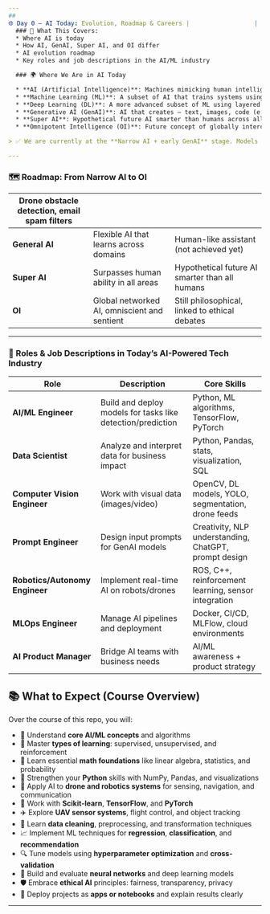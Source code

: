 ```yaml
---
##
🌐 Day 0 – AI Today: Evolution, Roadmap & Careers |                  |
  ### 📌 What This Covers:
  * Where AI is today
  * How AI, GenAI, Super AI, and OI differ
  * AI evolution roadmap
  * Key roles and job descriptions in the AI/ML industry

  ### 🌍 Where We Are in AI Today

  * **AI (Artificial Intelligence)**: Machines mimicking human intelligence to automate tasks
  * **Machine Learning (ML)**: A subset of AI that trains systems using data
  * **Deep Learning (DL)**: A more advanced subset of ML using layered neural networks
  * **Generative AI (GenAI)**: AI that creates — text, images, code (e.g., ChatGPT, GitHub Copilot, DALL·E)
  * **Super AI**: Hypothetical future AI smarter than humans across all domains
  * **Omnipotent Intelligence (OI)**: Future concept of globally interconnected, all-knowing AI systems

> ✅ We are currently at the **Narrow AI + early GenAI** stage. Models like GPT-4 can write, solve problems, and code — but not think across all domains like a human.

---
```


### 🗺️ Roadmap: From Narrow AI to OI

| Drone obstacle detection, email spam filters |                                              |                                                |
| -------------------------------------------- | -------------------------------------------- | ---------------------------------------------- |
| **General AI**                               | Flexible AI that learns across domains       | Human-like assistant (not achieved yet)        |
| **Super AI**                                 | Surpasses human ability in all areas         | Hypothetical future AI smarter than all humans |
| **OI**                                       | Global networked AI, omniscient and sentient | Still philosophical, linked to ethical debates |

---

### 👔 Roles & Job Descriptions in Today’s AI-Powered Tech Industry

| Role                           | Description                                                 | Core Skills                                           |
| ------------------------------ | ----------------------------------------------------------- | ----------------------------------------------------- |
| **AI/ML Engineer**             | Build and deploy models for tasks like detection/prediction | Python, ML algorithms, TensorFlow, PyTorch            |
| **Data Scientist**             | Analyze and interpret data for business impact              | Python, Pandas, stats, visualization, SQL             |
| **Computer Vision Engineer**   | Work with visual data (images/video)                        | OpenCV, DL models, YOLO, segmentation, drone feeds    |
| **Prompt Engineer**            | Design input prompts for GenAI models                       | Creativity, NLP understanding, ChatGPT, prompt design |
| **Robotics/Autonomy Engineer** | Implement real-time AI on robots/drones                     | ROS, C++, reinforcement learning, sensor integration  |
| **MLOps Engineer**             | Manage AI pipelines and deployment                          | Docker, CI/CD, MLFlow, cloud environments             |
| **AI Product Manager**         | Bridge AI teams with business needs                         | AI/ML awareness + product strategy                    |

## 📚 What to Expect (Course Overview)

Over the course of this repo, you will:

* 🧠 Understand **core AI/ML concepts** and algorithms
* 🔄 Master **types of learning**: supervised, unsupervised, and reinforcement
* 🧮 Learn essential **math foundations** like linear algebra, statistics, and probability
* 🐍 Strengthen your **Python** skills with NumPy, Pandas, and visualizations
* 🤖 Apply AI to **drone and robotics systems** for sensing, navigation, and communication
* 🔧 Work with **Scikit-learn**, **TensorFlow**, and **PyTorch**
* ✈️ Explore **UAV sensor systems**, flight control, and object tracking
* 🧹 Learn **data cleaning**, preprocessing, and transformation techniques
* 📈 Implement ML techniques for **regression**, **classification**, and **recommendation**
* 🔍 Tune models using **hyperparameter optimization** and **cross-validation**
* 🧠 Build and evaluate **neural networks** and deep learning models
* 🛡️ Embrace **ethical AI** principles: fairness, transparency, privacy
* 🚀 Deploy projects as **apps or notebooks** and explain results clearly

---

